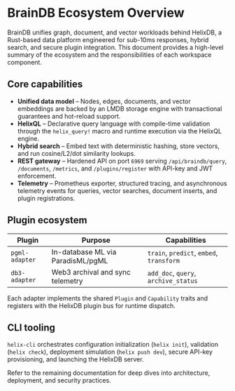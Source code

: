 # BrainDB Ecosystem Overview

BrainDB unifies graph, document, and vector workloads behind HelixDB, a Rust-based data
platform engineered for sub-10ms responses, hybrid search, and secure plugin integration.
This document provides a high-level summary of the ecosystem and the responsibilities of each
workspace component.

## Core capabilities

- **Unified data model** – Nodes, edges, documents, and vector embeddings are backed by an
  LMDB storage engine with transactional guarantees and hot-reload support.
- **HelixQL** – Declarative query language with compile-time validation through the
  `helix_query!` macro and runtime execution via the HelixQL engine.
- **Hybrid search** – Embed text with deterministic hashing, store vectors, and run cosine/L2/dot
  similarity lookups.
- **REST gateway** – Hardened API on port `6969` serving `/api/braindb/query`, `/documents`,
  `/metrics`, and `/plugins/register` with API-key and JWT enforcement.
- **Telemetry** – Prometheus exporter, structured tracing, and asynchronous telemetry events for
  queries, vector searches, document inserts, and plugin registrations.

## Plugin ecosystem

| Plugin | Purpose | Capabilities |
|--------|---------|--------------|
| `pgml-adapter` | In-database ML via ParadisML/pgML | `train`, `predict`, `embed`, `transform` |
| `db3-adapter` | Web3 archival and sync telemetry | `add_doc`, `query`, `archive_status` |

Each adapter implements the shared `Plugin` and `Capability` traits and registers with the
HelixDB plugin bus for runtime dispatch.

## CLI tooling

`helix-cli` orchestrates configuration initialization (`helix init`), validation (`helix
check`), deployment simulation (`helix push dev`), secure API-key provisioning, and launching the
HelixDB server.

Refer to the remaining documentation for deep dives into architecture, deployment, and security
practices.
